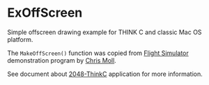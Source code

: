 ExOffScreen
===========

Simple offscreen drawing example for THINK C and classic Mac OS platform.

The `MakeOffScreen()` function was copied from [Flight Simulator](http://ftp.knoppix.nl/infomac/_Development/src/flight-simulator-20-c.hqx) demonstration program by [Chris Moll](mailto:chris@carnival.lbl.gov).

See document about [2048-ThinkC](../ReadMe.md) application for more information.

